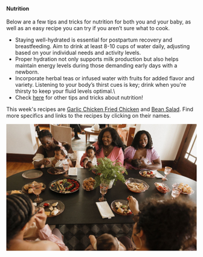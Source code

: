 #### Nutrition
Below are a few tips and tricks for nutrition for both you and your baby, as well as an easy recipe you can try if you aren’t sure what to cook.

* Staying well-hydrated is essential for postpartum recovery and breastfeeding. Aim to drink at least 8-10 cups of water daily, adjusting based on your individual needs and activity levels.
* Proper hydration not only supports milk production but also helps maintain energy levels during those demanding early days with a newborn.
* Incorporate herbal teas or infused water with fruits for added flavor and variety. Listening to your body’s thirst cues is key; drink when you're thirsty to keep your fluid levels optimal.\
* Check [here](https://www.nebraskamed.com/womens-health/pregnancy-birth/postnatal-vitamins-and-postpartum-nutrition-6-tips-for-breastfeeding-moms) for other tips and tricks about nutrition!

This week's recipes are [Garlic Chicken Fried Chicken](/markdown/modules/nutrition/recipes/Garlic_Chicken.md) and 
[Bean Salad](/markdown/modules/nutrition/recipes/Bean_Salad.md). Find more specifics and links to the recipes by clicking on their names.

![](/markdown/weeks/images/nutrition_week1.jpg)
